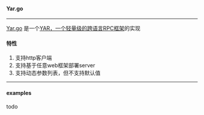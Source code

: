 #### Yar.go
-----
[Yar.go](https://github.com/weixinhost/yar.go) 是一个[YAR，一个轻量级的跨语言RPC框架](https://github.com/laruence/yar)的实现

#### 特性

1. 支持http客户端
2. 支持基于任意web框架部署server
3. 支持动态参数列表，但不支持默认值

-----
#### examples

todo


